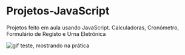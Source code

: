 # Projetos-JavaScript
Projetos feito em aula usando JavaScript.
Calculadoras, Cronômetro, Formulário de Registo e Urna Eletrônica



<img src="![video](https://user-images.githubusercontent.com/89104769/137639240-9662d46d-4d5c-4b3c-af02-5a4a6ab6d927.GIF)
" alt="gif teste, mostrando na prática">





